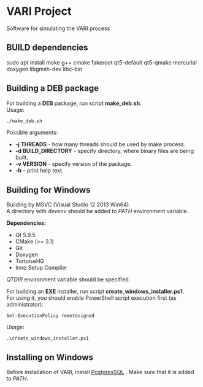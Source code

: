 # VARI Project
Software for simulating the VARI process

## BUILD dependencies
sudo apt install make g++ cmake fakeroot qt5-default qt5-qmake mercurial doxygen libgmsh-dev libc-bin

## Building a DEB package
For building a **DEB** package, run script **make_deb.sh**.  
Usage:  
```bash
./make_deb.sh
```
Possible arguments:  
- **\-j THREADS** \- how many threads should be used by make process.  
- **\-d BUILD_DIRECTORY** \- specify directory, where binary files are being built.  
- **\-v VERSION**  \- specify version of the package.  
- **\-h** \- print help text.  
  

## Building for Windows
Building by MSVC (Visual Studio 12 2013 Win64).  
A directory with *devenv*  should be added to *PATH* environment variable.  
  
**Dependencies:**  
- Qt 5.9.5  
- CMake (>= 3.1)  
- Git  
- Doxygen  
- TortoiseHG  
- Inno Setup Compiler  
  
*QTDIR* environment variable should be specified.  
  
For building an **EXE** installer, run script **create_windows_installer.ps1**.  
For using it, you should enable PowerShell script execution first (as administrator):  
```
Set-ExecutionPolicy remotesigned
```  
Usage:  
```
.\create_windows_installer.ps1
```

## Installing on Windows
Before installation of VARI, install [PostgresSQL](https://www.openscg.com/bigsql/postgresql/installers.jsp/) . Make sure that it is added to *PATH*.

